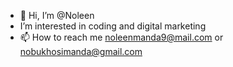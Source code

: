 - 👋 Hi, I’m @Noleen
-  I’m interested in coding and digital marketing
- 📫 How to reach me noleenmanda9@mail.com or nobukhosimanda@gmail.com
